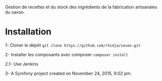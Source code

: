 Gestion de recettes et du stock des ingrédients de la fabrication artisanales du savon.

# Installation
1- Cloner le dépôt
`git clone https://github.com/rhidja/savon.git`
  
2- Installer les composants avec composer 
`composer install`

2.1- Use Jenkins

3- A Symfony project created on November 24, 2015, 9:02 pm.
